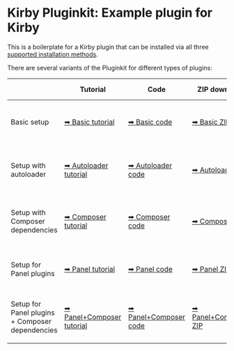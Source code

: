 # Kirby Pluginkit: Example plugin for Kirby

This is a boilerplate for a Kirby plugin that can be installed via all three [supported installation methods](https://getkirby.com/docs/guide/plugins/plugin-setup-basic#the-three-plugin-installation-methods).

There are several variants of the Pluginkit for different types of plugins:

|   | Tutorial | Code | ZIP download | Composer installation |
| - | -------- | ---- | ------------ | --------------------- |
| Basic setup | [➡︎ Basic tutorial](https://getkirby.com/docs/guide/plugins/plugin-setup-basic) | [➡︎ Basic code](https://github.com/getkirby/pluginkit/tree/1-basic) | [➡︎ Basic ZIP](https://github.com/getkirby/pluginkit/archive/1-basic.zip) | `composer create-project getkirby/pluginkit site/plugins/your-plugin dev-1-basic --remove-vcs` |
| Setup with autoloader | [➡︎ Autoloader tutorial](https://getkirby.com/docs/guide/plugins/plugin-setup-autoloader) | [➡︎ Autoloader code](https://github.com/getkirby/pluginkit/tree/2-autoloader) | [➡︎ Autoloader ZIP](https://github.com/getkirby/pluginkit/archive/2-autoloader.zip) | `composer create-project getkirby/pluginkit site/plugins/your-plugin dev-2-autoloader --remove-vcs` |
| Setup with Composer dependencies | [➡︎ Composer tutorial](https://getkirby.com/docs/guide/plugins/plugin-setup-composer) | [➡︎ Composer code](https://github.com/getkirby/pluginkit/tree/3-composer) | [➡︎ Composer ZIP](https://github.com/getkirby/pluginkit/archive/3-composer.zip) | `composer create-project getkirby/pluginkit site/plugins/your-plugin dev-3-composer --remove-vcs` |
| Setup for Panel plugins | [➡︎ Panel tutorial](https://getkirby.com/docs/guide/plugins/plugin-setup-panel) | [➡︎ Panel code](https://github.com/getkirby/pluginkit/tree/4-panel) | [➡︎ Panel ZIP](https://github.com/getkirby/pluginkit/archive/4-panel.zip) | `composer create-project getkirby/pluginkit site/plugins/your-plugin dev-4-panel --remove-vcs` |
| Setup for Panel plugins + Composer dependencies | [➡︎ Panel+Composer tutorial](https://getkirby.com/docs/guide/plugins/plugin-setup-panel) | [➡︎ Panel+Composer code](https://github.com/getkirby/pluginkit/tree/5-panel-composer) | [➡︎ Panel+Composer ZIP](https://github.com/getkirby/pluginkit/archive/5-panel-composer.zip) | `composer create-project getkirby/pluginkit site/plugins/your-plugin dev-5-panel-composer --remove-vcs` |